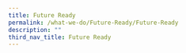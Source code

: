 ```yaml
---
title: Future Ready
permalink: /what-we-do/Future-Ready/Future-Ready
description: ""
third_nav_title: Future Ready
---
```

